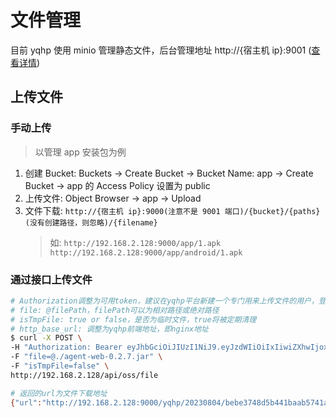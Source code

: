 # 文件管理

目前 yqhp 使用 minio 管理静态文件，后台管理地址 http://{宿主机 ip}:9001 ([查看详情](/guide/deploy.html#部署服务))

## 上传文件

### 手动上传

> 以管理 app 安装包为例

1. 创建 Bucket: Buckets -> Create Bucket -> Bucket Name: app -> Create Bucket -> app 的 Access Policy 设置为 public
2. 上传文件: Object Browser -> app -> Upload
3. 文件下载: `http://{宿主机 ip}:9000(注意不是 9001 端口)/{bucket}/{paths}(没有创建路径，则忽略)/{filename}`
   > 如: `http://192.168.2.128:9000/app/1.apk    http://192.168.2.128:9000/app/android/1.apk`

### 通过接口上传文件

```sh
# Authorization调整为可用token，建议在yqhp平台新建一个专门用来上传文件的用户，登陆获取token
# file: @filePath，filePath可以为相对路径或绝对路径
# isTmpFile: true or false，是否为临时文件，true将被定期清理
# http_base_url: 调整为yqhp前端地址，即nginx地址
$ curl -X POST \
-H "Authorization: Bearer eyJhbGciOiJIUzI1NiJ9.eyJzdWIiOiIxIiwiZXhwIjoxNzIyNjU0MDY4fQ.RuICjSVpRdoIU5Cv42_OHudMGYwvx8OQ4TNNoN-qVDw" \
-F "file=@./agent-web-0.2.7.jar" \
-F "isTmpFile=false" \
http://192.168.2.128/api/oss/file

# 返回的url为文件下载地址
{"url":"http://192.168.2.128:9000/yqhp/20230804/bebe3748d5b441baab5741a2364673fd/agent-web-0.2.7.jar","key":"20230804/bebe3748d5b441baab5741a2364673fd/agent-web-0.2.7.jar","name":"agent-web-0.2.7.jar","size":112034}
```
